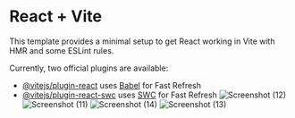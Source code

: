 # React + Vite

This template provides a minimal setup to get React working in Vite with HMR and some ESLint rules.

Currently, two official plugins are available:

- [@vitejs/plugin-react](https://github.com/vitejs/vite-plugin-react/blob/main/packages/plugin-react/README.md) uses [Babel](https://babeljs.io/) for Fast Refresh
- [@vitejs/plugin-react-swc](https://github.com/vitejs/vite-plugin-react-swc) uses [SWC](https://swc.rs/) for Fast Refresh
![Screenshot (12)](https://github.com/user-attachments/assets/474b7403-aefc-42ae-b507-2668cc91ea2c)
![Screenshot (11)](https://github.com/user-attachments/assets/f8b7197a-06f2-423f-a31c-a970b05d7547)
![Screenshot (14)](https://github.com/user-attachments/assets/b46b4e17-e9a9-4997-a5e7-ad12aba0e39f)
![Screenshot (13)](https://github.com/user-attachments/assets/38dc4154-aa93-4169-8329-f287554fc7a4)
